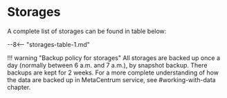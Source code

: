 # Storages

A complete list of storages can be found in table below:

--8<-- "storages-table-1.md"

!!! warning "Backup policy for storages"
    All storages are backed up once a day (normally between 6 a.m. and 7 a.m.), by  snapshot backup. There backups are kept for 2 weeks. For a more complete understanding of how the data are backed up in MetaCentrum service, see #working-with-data chapter.  

